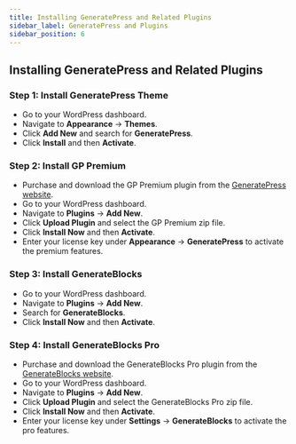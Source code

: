 ```yaml
---
title: Installing GeneratePress and Related Plugins
sidebar_label: GeneratePress and Plugins
sidebar_position: 6
---
```


## Installing GeneratePress and Related Plugins

### Step 1: Install GeneratePress Theme
- Go to your WordPress dashboard.
- Navigate to **Appearance** → **Themes**.
- Click **Add New** and search for **GeneratePress**.
- Click **Install** and then **Activate**.

### Step 2: Install GP Premium
- Purchase and download the GP Premium plugin from the [GeneratePress website](https://generatepress.com/pricing/).
- Go to your WordPress dashboard.
- Navigate to **Plugins** → **Add New**.
- Click **Upload Plugin** and select the GP Premium zip file.
- Click **Install Now** and then **Activate**.
- Enter your license key under **Appearance** → **GeneratePress** to activate the premium features.

### Step 3: Install GenerateBlocks
- Go to your WordPress dashboard.
- Navigate to **Plugins** → **Add New**.
- Search for **GenerateBlocks**.
- Click **Install Now** and then **Activate**.

### Step 4: Install GenerateBlocks Pro
- Purchase and download the GenerateBlocks Pro plugin from the [GenerateBlocks website](https://generatepress.com/pricing/).
- Go to your WordPress dashboard.
- Navigate to **Plugins** → **Add New**.
- Click **Upload Plugin** and select the GenerateBlocks Pro zip file.
- Click **Install Now** and then **Activate**.
- Enter your license key under **Settings** → **GenerateBlocks** to activate the pro features. 